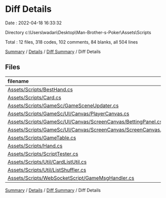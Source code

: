# Diff Details

Date : 2022-04-18 16:33:32

Directory c:\Users\wadan\Desktop\Man-Brother-s-Poker\Assets\Scripts

Total : 12 files,  318 codes, 102 comments, 84 blanks, all 504 lines

[Summary](results.md) / [Details](details.md) / [Diff Summary](diff.md) / Diff Details

## Files
| filename | language | code | comment | blank | total |
| :--- | :--- | ---: | ---: | ---: | ---: |
| [Assets/Scripts/BestHand.cs](/Assets/Scripts/BestHand.cs) | C# | 154 | 24 | 36 | 214 |
| [Assets/Scripts/Card.cs](/Assets/Scripts/Card.cs) | C# | 4 | 0 | 1 | 5 |
| [Assets/Scripts/GameSc/GameSceneUpdater.cs](/Assets/Scripts/GameSc/GameSceneUpdater.cs) | C# | 32 | 6 | 12 | 50 |
| [Assets/Scripts/GameSc/UI/Canvas/PlayerCanvas.cs](/Assets/Scripts/GameSc/UI/Canvas/PlayerCanvas.cs) | C# | -4 | 0 | 1 | -3 |
| [Assets/Scripts/GameSc/UI/Canvas/ScreenCanvas/BettingPanel.cs](/Assets/Scripts/GameSc/UI/Canvas/ScreenCanvas/BettingPanel.cs) | C# | 8 | 23 | 5 | 36 |
| [Assets/Scripts/GameSc/UI/Canvas/ScreenCanvas/ScreenCanvas.cs](/Assets/Scripts/GameSc/UI/Canvas/ScreenCanvas/ScreenCanvas.cs) | C# | -5 | 20 | 3 | 18 |
| [Assets/Scripts/GameTable.cs](/Assets/Scripts/GameTable.cs) | C# | 56 | 11 | 12 | 79 |
| [Assets/Scripts/Hand.cs](/Assets/Scripts/Hand.cs) | C# | 12 | 0 | 1 | 13 |
| [Assets/Scripts/ScriptTester.cs](/Assets/Scripts/ScriptTester.cs) | C# | 16 | 17 | 3 | 36 |
| [Assets/Scripts/Util/CardListUtil.cs](/Assets/Scripts/Util/CardListUtil.cs) | C# | 62 | 1 | 15 | 78 |
| [Assets/Scripts/Util/ListShuffler.cs](/Assets/Scripts/Util/ListShuffler.cs) | C# | -18 | 0 | -5 | -23 |
| [Assets/Scripts/WebSocketScript/GameMsgHandler.cs](/Assets/Scripts/WebSocketScript/GameMsgHandler.cs) | C# | 1 | 0 | 0 | 1 |

[Summary](results.md) / [Details](details.md) / [Diff Summary](diff.md) / Diff Details